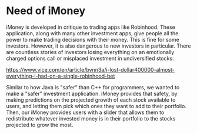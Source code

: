 # Need of iMoney

iMoney is developed in critique to trading apps like Robinhood. These application, along with many other investment apps, give people all the power to make trading decisions with their money. This is fine for some investors. However, it is also dangerous to new investors in particular. There are countless stories of investors losing everything on an emotionally charged options call or misplaced investment in undiversified stocks:

https://www.vice.com/en/article/bvnn3a/i-lost-dollar400000-almost-everything-i-had-on-a-single-robinhood-bet

Similar to how Java is "safer" than C++ for programmers, we wanted to make a "safer" investment application. iMoney provides that safety, by making predictions on the projected growth of each stock available to users, and letting them pick which ones they want to add to their portfolio. Then, our iMoney provides users with a slider that allows them to redistribute whatever invested money is in their portfolio to the stocks projected to grow the most.